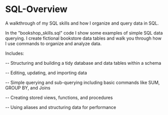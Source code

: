 # SQL-Overview
A walkthrough of my SQL skills and how I organize and query data in SQL. 

In the "bookshop_skills.sql" code I show some examples of simple SQL data querying. 
I create fictional bookstore data tables and walk you through how I use commands to organize and analyze data. 

Includes: 

-- Structuring and building a tidy database and data tables within a schema

-- Editing, updating, and importing data 

-- Simple querying and sub-querying including basic commands like SUM, GROUP BY, and Joins 

-- Creating stored views, functions, and procedures

-- Using aliases and structuring data for performance 
